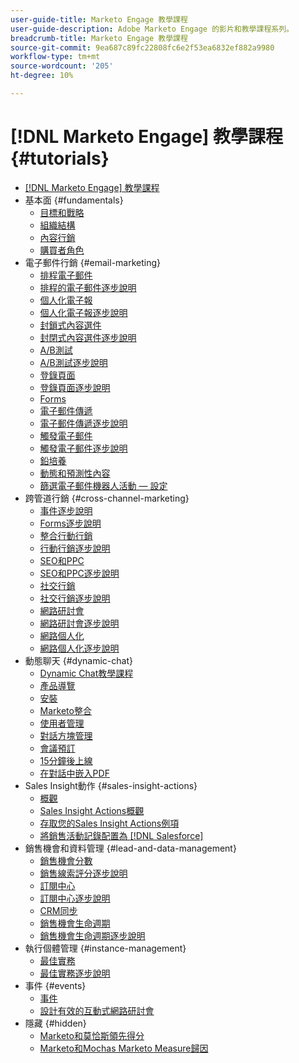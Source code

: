 ```yaml
---
user-guide-title: Marketo Engage 教學課程
user-guide-description: Adobe Marketo Engage 的影片和教學課程系列。
breadcrumb-title: Marketo Engage 教學課程
source-git-commit: 9ea687c89fc22808fc6e2f53ea6832ef882a9980
workflow-type: tm+mt
source-wordcount: '205'
ht-degree: 10%

---
```



# [!DNL Marketo Engage] 教學課程 {#tutorials}

+ [[!DNL Marketo Engage] 教學課程](overview.md)
+ 基本面 {#fundamentals}
   + [目標和戰略](fundamentals/goals-and-strategy-learn.md)
   + [組織結構](fundamentals/organizational-structure-learn.md)
   + [內容行銷](fundamentals/content-marketing-learn.md)
   + [購買者角色](fundamentals/buyer-personas-learn.md)
+ 電子郵件行銷 {#email-marketing}
   + [排程電子郵件](email-marketing/scheduled-email-learn.md)
   + [排程的電子郵件逐步說明](email-marketing/scheduled-email-watch.md)
   + [個人化電子報](email-marketing/personalized-newsletter-learn.md)
   + [個人化電子報逐步說明](email-marketing/personalized-newsletter-watch.md)
   + [封鎖式內容選件](email-marketing/gated-content-offer-learn.md)
   + [封閉式內容選件逐步說明](email-marketing/gated-content-offer-watch.md)
   + [A/B測試](email-marketing/ab-testing-learn.md)
   + [A/B測試逐步說明](email-marketing/ab-testing-watch.md)
   + [登錄頁面 ](email-marketing/landing-pages-learn.md)
   + [登錄頁面逐步說明](email-marketing/landing-pages-watch.md)
   + [Forms](email-marketing/forms-learn.md)
   + [電子郵件傳遞](email-marketing/email-deliverability-learn.md)
   + [電子郵件傳遞逐步說明](email-marketing/email-deliverability-watch.md)
   + [觸發電子郵件](email-marketing/triggered-email-learn.md)
   + [觸發電子郵件逐步說明](email-marketing/triggered-email-watch.md)
   + [鉛培養](email-marketing/lead-nuturing-learn.md)
   + [動態和預測性內容](email-marketing/dynamic-and-predictive-content-learn.md)
   + [篩選電子郵件機器人活動 — 設定](filtering-email-bot-activities/setup.md)
+ 跨管道行銷 {#cross-channel-marketing}
   + [事件逐步說明](events/events-watch.md)
   + [Forms逐步說明](email-marketing/forms-watch.md)
   + [整合行動行銷](cross-channel-marketing/mobile-marketing-learn.md)
   + [行動行銷逐步說明](cross-channel-marketing/mobile-marketing-watch.md)
   + [SEO和PPC](cross-channel-marketing/seo-and-ppc-learn.md)
   + [SEO和PPC逐步說明](cross-channel-marketing/seo-and-ppc-watch.md)
   + [社交行銷](cross-channel-marketing/social-marketing-learn.md)
   + [社交行銷逐步說明](cross-channel-marketing/social-marketing-watch.md)
   + [網路研討會](events/webinar-learn.md)
   + [網路研討會逐步說明](events/webinar-watch.md)
   + [網路個人化](cross-channel-marketing/web-personalization-learn.md)
   + [網路個人化逐步說明](cross-channel-marketing/web-personalization-watch.md)
+ 動態聊天 {#dynamic-chat}
   + [Dynamic Chat教學課程](dynamic-chat/dynamic-chat-overview.md)
   + [產品導覽](dynamic-chat/product-tour.md)
   + [安裝](dynamic-chat/setup.md)
   + [Marketo整合](dynamic-chat/marketo-integration.md)
   + [使用者管理](dynamic-chat/user-management.md)
   + [對話方塊管理](dynamic-chat/dialogue-management.md)
   + [會議預訂](dynamic-chat/meeting-booking.md)
   + [15分鐘後上線](dynamic-chat/go-live-in-15-minutes.md)
   + [在對話中嵌入PDF](dynamic-chat/document-cloud-integration.md)
+ Sales Insight動作 {#sales-insight-actions}
   + [概觀](sales-insight-actions/overview.md)
   + [Sales Insight Actions概觀](sales-insight-actions/sales-insight-actions-overview.md)
   + [存取您的Sales Insight Actions例項](sales-insight-actions/accessing-your-sales-insight-actions-instance.md)
   + [將銷售活動記錄配置為 [!DNL Salesforce]](sales-insight-actions/configure-sales-activity-logging-to-salesforce.md)
+ 銷售機會和資料管理 {#lead-and-data-management}
   + [銷售機會分數](lead-and-data-management/lead-scoring-learn.md)
   + [銷售線索評分逐步說明](lead-and-data-management/lead-scoring-watch.md)
   + [訂閱中心](lead-and-data-management/subscription-center-learn.md)
   + [訂閱中心逐步說明](lead-and-data-management/subscription-center-watch.md)
   + [CRM同步](lead-and-data-management/crm-sync-learn.md)
   + [銷售機會生命週期](lead-and-data-management/lead-lifecycle-learn.md)
   + [銷售機會生命週期逐步說明](lead-and-data-management/lead-lifecycle-watch.md)
+ 執行個體管理 {#instance-management}
   + [最佳實務](instance-management/best-practice-learn.md)
   + [最佳實務逐步說明](instance-management/best-practice-watch.md)
+ 事件 {#events}
   + [事件](events/events-learn.md)
   + [設計有效的互動式網路研討會](events/design-an-effective-interactive-webinar.md)
+ 隱藏 {#hidden}
   + [Marketo和莫恰斯領先得分](events/marketo-and-mochas/lead-scoring.md)
   + [Marketo和Mochas Marketo Measure歸因](events/marketo-and-mochas/attribution.md)